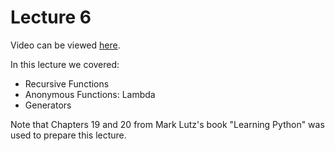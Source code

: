 # Lecture 6
Video can be viewed [here](https://youtu.be/YRkt40BjlI8).

In this lecture we covered:
- Recursive Functions
- Anonymous Functions: Lambda
- Generators

Note that Chapters 19 and 20 from Mark Lutz's book "Learning Python" was used to prepare this lecture.
